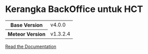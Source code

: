 # Kerangka BackOffice untuk HCT

<table>
  <tbody>
    <tr>
      <th>Base Version</th>
      <td>v4.0.0</td>
    </tr>
    <tr>
      <th>Meteor Version</th>
      <td>v1.3.2.4</td>
    </tr>
  </tbody>
</table>

[Read the Documentation](http://themeteorchef.com/base)
